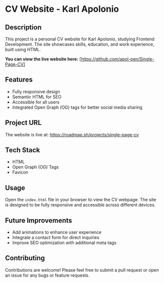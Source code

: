 # CV Website - Karl Apolonio

## Description
This project is a personal CV website for Karl Apolonio, studying Frontend Development. The site showcases skills, education, and work experience, built using HTML.

**You can view the live website here:** [https://github.com/apol-pen/Single-Page-CV]

## Features
- Fully responsive design
- Semantic HTML for SEO
- Accessible for all users
- Integrated Open Graph (OG) tags for better social media sharing

## Project URL
The website is live at: https://roadmap.sh/projects/single-page-cv

## Tech Stack
- HTML
- Open Graph (OG) Tags
- Favicon

## Usage
Open the `index.html` file in your browser to view the CV webpage. The site is designed to be fully responsive and accessible across different devices.

## Future Improvements
- Add animations to enhance user experience
- Integrate a contact form for direct inquiries
- Improve SEO optimization with additional meta tags

## Contributing
Contributions are welcome! Please feel free to submit a pull request or open an issue for any bugs or feature requests.

